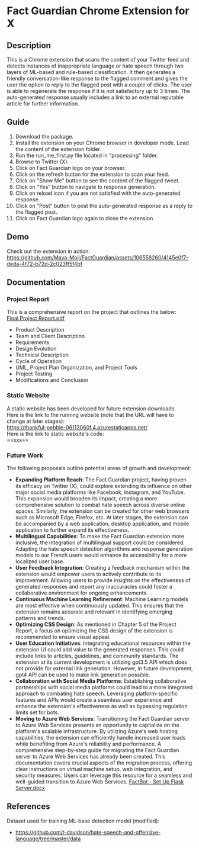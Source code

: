 # Fact Guardian Chrome Extension for X

## Description
This is a Chrome extension that scans the content of your Twitter feed and detects instances of inappropriate language or hate speech through two layers of ML-based and rule-based classification. It then generates a friendly conversation-like response to the flagged comment and gives the user the option to reply to the flagged post with a couple of clicks. The user is able to regenerate the response if it is not satisfactory up to 3 times. The auto-generated response usually includes a link to an external reputable article for further information.


## Guide
1. Download the package.
2. Install the extension on your Chrome browser in developer mode. Load the content of the extension folder.
3. Run the run_me_first.py file located in "processing" folder.
4. Browse to Twitter (X).
5. Click on Fact Guardian logo on your browser.
6. Click on the refresh button for the extension to scan your feed.
7. Click on "Show Me" button to see the content of the flagged tweet.
8. Click on "Yes" button to navigate to response generation.
9. Click on reload icon if you are not satisfied with the auto-generated response.
10. Click on "Post" button to post the auto-generated response as a reply to the flagged post.
11. Click on Fact Guardian logo again to close the extension.


## Demo
Check out the extension in action:\
https://github.com/Maya-Moji/FactGuardian/assets/106558260/4145e0f7-deda-4f72-b72d-2c023ff5f4bf


## Documentation
### Project Report
This is a comprehensive report on the project that outlines the below:\
[Final Project Report.pdf](https://github.com/Maya-Moji/FactGuardian/files/13604761/Final.Project.Report.pdf)
- Product Description
- Team and Client Description
- Requirements
- Design Evolution
- Technical Description
- Cycle of Operation
- UML, Project Plan Organization, and Project Tools
- Project Testing
- Modifications and Conclusion


### Static Website
A static website has been developed for future extension downloads. \
Here is the link to the running website (note that the URL will have to change at later stages):\
https://thankful-pebble-06113060f.4.azurestaticapps.net/ \
Here is the link to static website's code:\
==xxx==


### Future Work
The following proposals outline potential areas of growth and development:
- **Expanding Platform Reach**: The Fact Guardian project, having proven its efficacy on Twitter (X), could explore extending its influence on other major social media platforms like Facebook, Instagram, and YouTube. This expansion would broaden its impact, creating a more comprehensive solution to combat hate speech across diverse online spaces. Similarly, the extension can be created for other web browsers such as Microsoft Edge, Firefox, etc. At later stages, the extension can be accompanied by a web application, desktop application, and mobile application to further expand its effectiveness.
- **Multilingual Capabilities**: To make the Fact Guardian extension more inclusive, the integration of multilingual support could be considered. Adapting the hate speech detection algorithms and response generation models to our French users would enhance its accessibility for a more localized user base.
- **User Feedback Integration**: Creating a feedback mechanism within the extension would empower users to actively contribute to its improvement. Allowing users to provide insights on the effectiveness of generated responses and report any inaccuracies could foster a collaborative environment for ongoing enhancements.
- **Continuous Machine Learning Refinement**: Machine Learning models are most effective when continuously updated. This ensures that the extension remains accurate and relevant in identifying emerging patterns and trends.
-	**Optimizing CSS Design**: As mentioned in Chapter 5 of the Project Report, a focus on optimizing the CSS design of the extension is recommended to ensure visual appeal. 
-	**User Education Initiatives**: Integrating educational resources within the extension UI could add value to the generated responses. This could include links to articles, guidelines, and community standards. The extension at its current development is utilizing gpt3.5 API which does not provide for external link generation. However, in future development, gpt4 API can be used to make link generation possible.
-	**Collaboration with Social Media Platforms**: Establishing collaborative partnerships with social media platforms could lead to a more integrated approach to combating hate speech. Leveraging platform-specific features and APIs would create a seamless user experience and enhance the extension's effectiveness as well as bypassing regulation limits set for bots.
-	**Moving to Azure Web Services**: Transitioning the Fact Guardian server to Azure Web Services presents an opportunity to capitalize on the platform's scalable infrastructure. By utilizing Azure's web hosting capabilities, the extension can efficiently handle increased user loads while benefiting from Azure's reliability and performance. A comprehensive step-by-step guide for migrating the Fact Guardian server to Azure Web Services has already been created. This documentation covers crucial aspects of the migration process, offering clear instructions on virtual machine setup, web integration, and security measures. Users can leverage this resource for a seamless and well-guided transition to Azure Web Services. 
[FactBot - Set Up Flask Server.docx](https://github.com/Maya-Moji/Fact-Guardian/files/13602553/FactBot.-.Set.Up.Flask.Server.docx)


## References
Dataset used for training ML-base detection model (modified):
- https://github.com/t-davidson/hate-speech-and-offensive-language/tree/master/data

